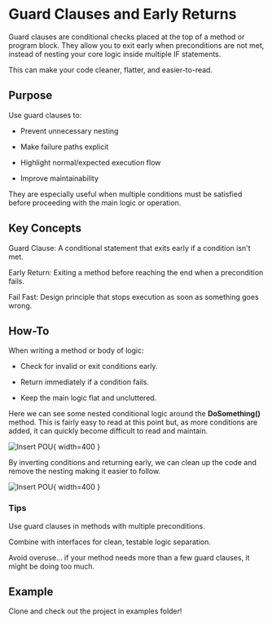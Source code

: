 # Guard Clauses and Early Returns

Guard clauses are conditional checks placed at the top of a method or program block. They allow you to exit early when preconditions are not met, instead of nesting your core logic inside multiple IF statements.

This can make your code cleaner, flatter, and easier-to-read.

## Purpose

Use guard clauses to:

- Prevent unnecessary nesting

- Make failure paths explicit

- Highlight normal/expected execution flow

- Improve maintainability

They are especially useful when multiple conditions must be satisfied before proceeding with the main logic or operation.

## Key Concepts

Guard Clause: A conditional statement that exits early if a condition isn't met.

Early Return: Exiting a method before reaching the end when a precondition fails.

Fail Fast: Design principle that stops execution as soon as something goes wrong.

## How-To

When writing a method or body of logic:

- Check for invalid or exit conditions early.

- Return immediately if a condition fails.

- Keep the main logic flat and uncluttered.

Here we can see some nested conditional logic around the **DoSomething()** method. This is fairly easy to read at this point but, as more conditions are added, it can quickly become difficult to read and maintain.

![Insert POU](/ooip-tutorial-library/private/images/Guard-Clauses/not-this.png){ width=400 }

By inverting conditions and returning early, we can clean up the code and remove the nesting making it easier to follow.

![Insert POU](/ooip-tutorial-library/private/images/Guard-Clauses/this.png){ width=400 }

### Tips

Use guard clauses in methods with multiple preconditions.

Combine with interfaces for clean, testable logic separation.

Avoid overuse... if your method needs more than a few guard clauses, it might be doing too much. 

## Example

Clone and check out the project in examples folder!